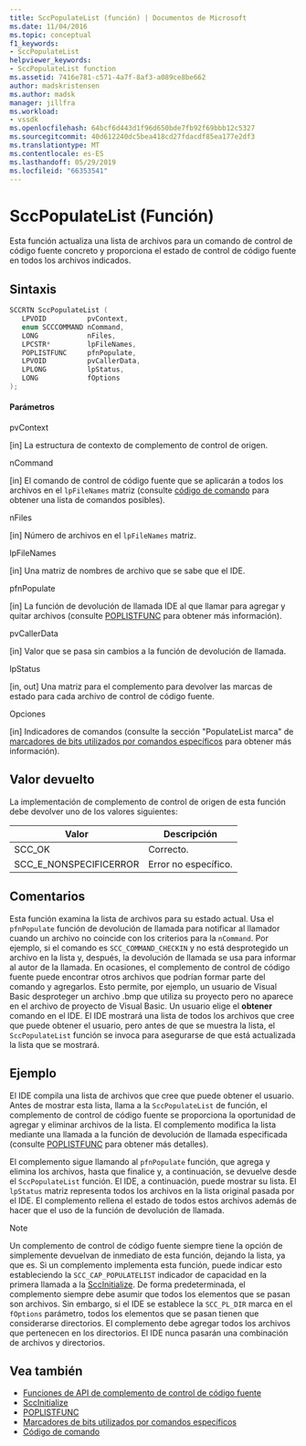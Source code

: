 ```yaml
---
title: SccPopulateList (función) | Documentos de Microsoft
ms.date: 11/04/2016
ms.topic: conceptual
f1_keywords:
- SccPopulateList
helpviewer_keywords:
- SccPopulateList function
ms.assetid: 7416e781-c571-4a7f-8af3-a089ce8be662
author: madskristensen
ms.author: madsk
manager: jillfra
ms.workload:
- vssdk
ms.openlocfilehash: 64bcf6d443d1f96d650bde7fb92f69bbb12c5327
ms.sourcegitcommit: 40d612240dc5bea418cd27fdacdf85ea177e2df3
ms.translationtype: MT
ms.contentlocale: es-ES
ms.lasthandoff: 05/29/2019
ms.locfileid: "66353541"
---
```

# <a name="sccpopulatelist-function"></a>SccPopulateList (Función)
Esta función actualiza una lista de archivos para un comando de control de código fuente concreto y proporciona el estado de control de código fuente en todos los archivos indicados.

## <a name="syntax"></a>Sintaxis

```cpp
SCCRTN SccPopulateList (
   LPVOID          pvContext,
   enum SCCCOMMAND nCommand,
   LONG            nFiles,
   LPCSTR*         lpFileNames,
   POPLISTFUNC     pfnPopulate,
   LPVOID          pvCallerData,
   LPLONG          lpStatus,
   LONG            fOptions
);
```

#### <a name="parameters"></a>Parámetros
 pvContext

[in] La estructura de contexto de complemento de control de origen.

 nCommand

[in] El comando de control de código fuente que se aplicarán a todos los archivos en el `lpFileNames` matriz (consulte [código de comando](../extensibility/command-code-enumerator.md) para obtener una lista de comandos posibles).

 nFiles

[in] Número de archivos en el `lpFileNames` matriz.

 lpFileNames

[in] Una matriz de nombres de archivo que se sabe que el IDE.

 pfnPopulate

[in] La función de devolución de llamada IDE al que llamar para agregar y quitar archivos (consulte [POPLISTFUNC](../extensibility/poplistfunc.md) para obtener más información).

 pvCallerData

[in] Valor que se pasa sin cambios a la función de devolución de llamada.

 lpStatus

[in, out] Una matriz para el complemento para devolver las marcas de estado para cada archivo de control de código fuente.

 Opciones

[in] Indicadores de comandos (consulte la sección "PopulateList marca" de [marcadores de bits utilizados por comandos específicos](../extensibility/bitflags-used-by-specific-commands.md) para obtener más información).

## <a name="return-value"></a>Valor devuelto
 La implementación de complemento de control de origen de esta función debe devolver uno de los valores siguientes:

|Valor|Descripción|
|-----------|-----------------|
|SCC_OK|Correcto.|
|SCC_E_NONSPECIFICERROR|Error no específico.|

## <a name="remarks"></a>Comentarios
 Esta función examina la lista de archivos para su estado actual. Usa el `pfnPopulate` función de devolución de llamada para notificar al llamador cuando un archivo no coincide con los criterios para la `nCommand`. Por ejemplo, si el comando es `SCC_COMMAND_CHECKIN` y no está desprotegido un archivo en la lista y, después, la devolución de llamada se usa para informar al autor de la llamada. En ocasiones, el complemento de control de código fuente puede encontrar otros archivos que podrían formar parte del comando y agregarlos. Esto permite, por ejemplo, un usuario de Visual Basic desproteger un archivo .bmp que utiliza su proyecto pero no aparece en el archivo de proyecto de Visual Basic. Un usuario elige el **obtener** comando en el IDE. El IDE mostrará una lista de todos los archivos que cree que puede obtener el usuario, pero antes de que se muestra la lista, el `SccPopulateList` función se invoca para asegurarse de que está actualizada la lista que se mostrará.

## <a name="example"></a>Ejemplo
 El IDE compila una lista de archivos que cree que puede obtener el usuario. Antes de mostrar esta lista, llama a la `SccPopulateList` de función, el complemento de control de código fuente se proporciona la oportunidad de agregar y eliminar archivos de la lista. El complemento modifica la lista mediante una llamada a la función de devolución de llamada especificada (consulte [POPLISTFUNC](../extensibility/poplistfunc.md) para obtener más detalles).

 El complemento sigue llamando al `pfnPopulate` función, que agrega y elimina los archivos, hasta que finalice y, a continuación, se devuelve desde el `SccPopulateList` función. El IDE, a continuación, puede mostrar su lista. El `lpStatus` matriz representa todos los archivos en la lista original pasada por el IDE. El complemento rellena el estado de todos estos archivos además de hacer que el uso de la función de devolución de llamada.

> [!NOTE]
> Un complemento de control de código fuente siempre tiene la opción de simplemente devuelvan de inmediato de esta función, dejando la lista, ya que es. Si un complemento implementa esta función, puede indicar esto estableciendo la `SCC_CAP_POPULATELIST` indicador de capacidad en la primera llamada a la [SccInitialize](../extensibility/sccinitialize-function.md). De forma predeterminada, el complemento siempre debe asumir que todos los elementos que se pasan son archivos. Sin embargo, si el IDE se establece la `SCC_PL_DIR` marca en el `fOptions` parámetro, todos los elementos que se pasan tienen que considerarse directorios. El complemento debe agregar todos los archivos que pertenecen en los directorios. El IDE nunca pasarán una combinación de archivos y directorios.

## <a name="see-also"></a>Vea también
- [Funciones de API de complemento de control de código fuente](../extensibility/source-control-plug-in-api-functions.md)
- [SccInitialize](../extensibility/sccinitialize-function.md)
- [POPLISTFUNC](../extensibility/poplistfunc.md)
- [Marcadores de bits utilizados por comandos específicos](../extensibility/bitflags-used-by-specific-commands.md)
- [Código de comando](../extensibility/command-code-enumerator.md)